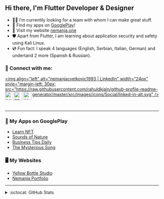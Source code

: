 <!-- ### Hi there, I'm Nemanja - [nemanjacvetkovic1993.com][website] 👋 -->

<!-- [![Website](https://img.shields.io/website?label=codeSTACKr.com&style=for-the-badge&url=https%3A%2F%2Fcodestackr.com)](https://codestackr.com)
[![Twitter Follow](https://img.shields.io/twitter/follow/codeSTACKr?color=1DA1F2&logo=twitter&style=for-the-badge)](https://twitter.com/intent/follow?original_referer=https%3A%2F%2Fgithub.com%2FcodeSTACKr&screen_name=codeSTACKr) -->

## Hi there, I'm Flutter Developer & Designer

- 👨‍💻 I’m currentily looking for a team with whom I can make great stuff.
- 📲 Find my apps on [GooglePlay][googleplay]!
- 🔭 Visit my website [nemanja.one][website]
- 🛡️ Apart from Flutter, I am learning about application security and safety using Kali Linux.
- 💿 Fun fact: I speak 4 languages (English, Serbian, Italian, German) and undertand 2 more (Spanish & Russian).

### 🔗 Connect with me:

[<img align="left" alt="nemanjacvetkovic1993 | LinkedIn" width="24px" style="margin-left: 30px; src="https://raw.githubusercontent.com/rahuldkjain/github-profile-readme-generator/master/src/images/icons/Social/linked-in-alt.svg" />][linkedin]
[<img align="left" alt="nemanjacvetkovic1993 | Instagram" width="26px" src="https://raw.githubusercontent.com/rahuldkjain/github-profile-readme-generator/master/src/images/icons/Social/instagram.svg" />][instagram]
[<img align="left" alt="nemanjacvetkovic1993 | Telegram" width="28px" src="https://github.com/mach1el/pchat/blob/master/server/telegram.svg" />][telegram]
[<img align="left" alt="nemanjacvetkovic1993 | Dribbble" width="26px" src="https://raw.githubusercontent.com/rahuldkjain/github-profile-readme-generator/master/src/images/icons/Social/dribbble.svg" />][dribbble]

<!--
### Languages and Tools:

[<img align="left" alt="flutter" width="26px" src="https://raw.githubusercontent.com/github/explore/80688e429a7d4ef2fca1e82350fe8e3517d3494d/topics/flutter/flutter.png" />][googleplay]
[<img align="left" alt="Visual Studio Code" width="26px" src="https://raw.githubusercontent.com/github/explore/80688e429a7d4ef2fca1e82350fe8e3517d3494d/topics/visual-studio-code/visual-studio-code.png" />][googleplay]
[<img align="left" alt="Git" width="26px" src="https://raw.githubusercontent.com/github/explore/80688e429a7d4ef2fca1e82350fe8e3517d3494d/topics/git/git.png" />][googleplay]
[<img align="left" alt="GitHub" width="26px" src="https://raw.githubusercontent.com/github/explore/78df643247d429f6cc873026c0622819ad797942/topics/github/github.png" />][googleplay]
[<img align="left" alt="Terminal" width="26px" src="https://raw.githubusercontent.com/github/explore/80688e429a7d4ef2fca1e82350fe8e3517d3494d/topics/terminal/terminal.png" />][googleplay]
[<img align="left" alt="SQL" width="26px" src="https://raw.githubusercontent.com/github/explore/80688e429a7d4ef2fca1e82350fe8e3517d3494d/topics/sql/sql.png" />][googleplay]
[<img align="left" alt="MySQL" width="26px" src="https://raw.githubusercontent.com/github/explore/80688e429a7d4ef2fca1e82350fe8e3517d3494d/topics/mysql/mysql.png" />][googleplay]
[<img align="left" alt="HTML5" width="26px" src="https://raw.githubusercontent.com/github/explore/80688e429a7d4ef2fca1e82350fe8e3517d3494d/topics/html/html.png" />][googleplay]
[<img align="left" alt="CSS3" width="26px" src="https://raw.githubusercontent.com/github/explore/80688e429a7d4ef2fca1e82350fe8e3517d3494d/topics/css/css.png" />][googleplay]
-->
<br />

---

### 📱 My Apps on GooglePlay

<!-- APPS:START -->

- [Learn NFT][appLN]
- [Sounds of Nature][appSON]
- [Business Tips Daily][appBTD]
- [The Mysterious Song][appTMS]

### 🖥️ My Websites
- [Yellow Bottle Studio][appYBS]
- [Nemanja Portfolio][appNW]

<!-- APPS:END -->
---

<details>
  <summary>:octocat:  GitHub Stats</summary>

  <img align="left" alt="NemanjaCvetkovic1993's GitHub Stats" src="https://github-readme-stats.vercel.app/api/?username=nemanjacvetkovic1993&count_private=true&theme=tokyonight&showicons=true" />

</details>
<!-- <details>
  <summary>:zap: Most Used Languages</summary>

  <!-- <img align="left" alt="NemanjaCvetkovic1993's Most Used Languages" src="https://github-readme-stats.vercel.app/api/top-langs/?username=nemanjacvetkovic1993&langs_count=5&theme=tokyonight" />

</details> -->

[website]: https://nemanja.one
[instagram]: https://instagram.com/nemanja.cv
[linkedin]: https://www.linkedin.com/in/nemanja-cvetkovic/
[telegram]: https://t.me/NemanjaCvetkovic
[dribbble]: https://dribbble.com/NemanjaCvetkovic
[googleplay]: https://play.google.com/store/apps/developer?id=Yellow+Bottle+Studio

[appLN]: https://play.google.com/store/apps/details?id=com.yellowbottlestudio.learnnft
[appSON]: https://play.google.com/store/apps/details?id=com.yellowbottlestudio.soundsofnature
[appBTD]: https://play.google.com/store/apps/details?id=com.yellowbottlestudio.businesstipsdaily
[appTMS]: https://play.google.com/store/apps/details?id=com.yellowbottlestudio.themysterioussong

[appYBS]: https://www.yellowbottlestudio.com
[appNW]: https://www.nemanja.one


<!--
**NemanjaCvetkovic1993/NemanjaCvetkovic1993** is a ✨ _special_ ✨ repository because its `README.md` (this file) appears on your GitHub profile.

Here are some ideas to get you started:

- 🔭 I’m currently working on ...
- 🌱 I’m currently learning ...
- 👯 I’m looking to collaborate on ...
- 🤔 I’m looking for help with ...
- 💬 Ask me about ...
- 📫 How to reach me: ...
- 😄 Pronouns: ...
- ⚡ Fun fact: ...
-->
